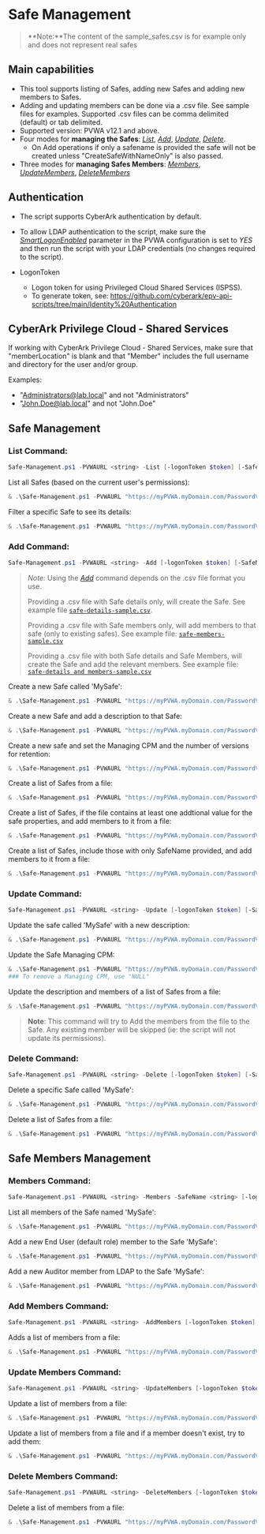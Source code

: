 # Safe Management
> **Note:**The content of the sample_safes.csv is for example only and does not represent real safes

## Main capabilities
- This tool supports listing of Safes, adding new Safes and adding new members to Safes.
- Adding and updating members can be done via a .csv file. See sample files for examples. Supported .csv files can be comma delimited (default) or tab delimited.
- Supported version: PVWA v12.1 and above.
- Four modes for **managing the Safes**: [*List*](#list-command), [*Add*](#add-command), [*Update*](#update-command), [*Delete*](#delete-command).
  - On Add operations if only a safename is provided the safe will not be created unless "CreateSafeWithNameOnly" is also passed.
- Three modes for **managing Safes Members**: [*Members*](#members-command), [*UpdateMembers*](#update-members-command), [*DeleteMembers*](#delete-members-command)

## Authentication
- The script supports CyberArk authentication by default.
- To allow LDAP authentication to the script, make sure the [*SmartLogonEnabled*](https://docs.cyberark.com/Product-Doc/Onlinehelp/PAS/latest/en/Content/PASIMP/General-PVWA-Configurations.htm) parameter in the PVWA configuration is set to *YES* and then run the script with your LDAP credentials (no changes required to the script).

- LogonToken
	- Logon token for using Privileged Cloud Shared Services (ISPSS).
	- To generate token, see: https://github.com/cyberark/epv-api-scripts/tree/main/Identity%20Authentication 


## CyberArk Privilege Cloud - Shared Services
If working with CyberArk Privilege Cloud - Shared Services, make sure that "memberLocation" is blank and that "Member" includes the full username and directory for the user and/or group.

Examples:
- "Administrators@lab.local" and not "Administrators"
- "John.Doe@lab.local" and not "John.Doe"
  

## Safe Management

### List Command:
```powershell
Safe-Management.ps1 -PVWAURL <string> -List [-logonToken $token] [-SafeName <string>] [<CommonParameters>]
```

List all Safes (based on the current user's permissions):
```powershell
& .\Safe-Management.ps1 -PVWAURL "https://myPVWA.myDomain.com/PasswordVault" -List 
```

Filter a specific Safe to see its details:
```powershell
& .\Safe-Management.ps1 -PVWAURL "https://myPVWA.myDomain.com/PasswordVault" -List -SafeName "MySafe"
```

### Add Command:
```powershell
Safe-Management.ps1 -PVWAURL <string> -Add [-logonToken $token] [-SafeName <string>] [-Description <string>] [-ManagingCPM <string>] [-NumVersionRetention <int>] [-FilePath <string>] [-CreateSafeWithNameOnly] [<CommonParameters>]
```

>*Note:* Using the [*Add*](#add-command) command depends on the .csv file format you use.
>
>Providing a .csv file with Safe details only, will create the Safe. See example file [`safe-details-sample.csv`](safe-details-sample.csv).
>
>Providing a .csv file with Safe members only, will add members to that safe (only to existing safes). See example file: [`safe-members-sample.csv`](safe-members-sample.csv)
>
>Providing a .csv file with both Safe details and Safe Members, will create the Safe and add the relevant members. See example file: [`safe-details and members-sample.csv`](safe-details_and_members-sample.csv)


Create a new Safe called 'MySafe':
```powershell
& .\Safe-Management.ps1 -PVWAURL "https://myPVWA.myDomain.com/PasswordVault" -Add -SafeName "MySafe"
```

Create a new Safe and add a description to that Safe:
```powershell
& .\Safe-Management.ps1 -PVWAURL "https://myPVWA.myDomain.com/PasswordVault" -Add -SafeName "MySafe" -Description "This is My Safe that I Created using REST API"
```

Create a new safe and set the Managing CPM and the number of versions for retention:
```powershell
& .\Safe-Management.ps1 -PVWAURL "https://myPVWA.myDomain.com/PasswordVault" -Add -SafeName "MyDMZSafe" -ManagingCPM PassManagerDMZ -NumVersionRetention 5
```

Create a list of Safes from a file:
```powershell
& .\Safe-Management.ps1 -PVWAURL "https://myPVWA.myDomain.com/PasswordVault" -Add -FilePath "C:\Temp\safes-sample.csv"
```

Create a list of Safes, if the file contains at least one addtional value for the safe properties, and add members to it from a file:
```powershell
& .\Safe-Management.ps1 -PVWAURL "https://myPVWA.myDomain.com/PasswordVault" -Add -FilePath "C:\Temp\safes-details_and_members-sample.csv"
```

Create a list of Safes, include those with only SafeName provided, and add members to it from a file:
```powershell
& .\Safe-Management.ps1 -PVWAURL "https://myPVWA.myDomain.com/PasswordVault" -Add -FilePath "C:\Temp\safes-details_and_members-sample.csv -CreateSafeWithNameOnly"
```


### Update Command:
```powershell
Safe-Management.ps1 -PVWAURL <string> -Update [-logonToken $token] [-SafeName <string>] [-Description <string>] [-ManagingCPM <string>] [-NumVersionRetention <int>] [-FilePath <string>] [<CommonParameters>]
```

Update the safe called 'MySafe' with a new description:
```powershell
& .\Safe-Management.ps1 -PVWAURL "https://myPVWA.myDomain.com/PasswordVault" -Update -SafeName "MySafe" -Description "This is My updated Safe description that I Created using REST API"
```

Update the Safe Managing CPM:
```powershell
& .\Safe-Management.ps1 -PVWAURL "https://myPVWA.myDomain.com/PasswordVault" -Update -SafeName "MyDMZSafe" -ManagingCPM PassManagerDMZ
### To remove a Managing CPM, use "NULL"
```

Update the description and members of a list of Safes from a file:
```powershell
& .\Safe-Management.ps1 -PVWAURL "https://myPVWA.myDomain.com/PasswordVault" -Update -FilePath "C:\Temp\safes-sample.csv"
```
> **Note**: This command will try to Add the members from the file to the Safe. Any existing member will be skipped (ie: the script will not update its permissions).


### Delete Command:
```powershell
Safe-Management.ps1 -PVWAURL <string> -Delete [-logonToken $token] [-SafeName <string>] [-FilePath <string>] [<CommonParameters>]
```

Delete a specific Safe called 'MySafe':
```powershell
& .\Safe-Management.ps1 -PVWAURL "https://myPVWA.myDomain.com/PasswordVault" -Delete -SafeName "MySafe"
```

Delete a list of Safes from a file:
```powershell
& .\Safe-Management.ps1 -PVWAURL "https://myPVWA.myDomain.com/PasswordVault" -Delete -FilePath "C:\Temp\safes-sample.csv"
```

## Safe Members Management

### Members Command:
```powershell
Safe-Management.ps1 -PVWAURL <string> -Members -SafeName <string> [-logonToken $token] [-UserName <string>] [-MemberRole <"Admin", "Auditor", "EndUser", "Owner", "Approver">] [-UserLocation <string>] [<CommonParameters>]
```

List all members of the Safe named 'MySafe':
```powershell
& .\Safe-Management.ps1 -PVWAURL "https://myPVWA.myDomain.com/PasswordVault" -Members -SafeName "MySafe"
```

Add a new End User (default role) member to the Safe 'MySafe':
```powershell
& .\Safe-Management.ps1 -PVWAURL "https://myPVWA.myDomain.com/PasswordVault" -Members -SafeName "MySafe" -UserName "MyUser" -MemberRole "EndUser"
```

Add a new Auditor member from LDAP to the Safe 'MySafe':
```powershell
& .\Safe-Management.ps1 -PVWAURL "https://myPVWA.myDomain.com/PasswordVault" -Members -SafeName "MySafe" -UserName "MyAuditUser" -MemberRole "Auditor" -UserLocation "MyLDAPDomain.com"
```

### Add Members Command:
```powershell
Safe-Management.ps1 -PVWAURL <string> -AddMembers [-logonToken $token] [-FilePath <string>] [<CommonParameters>]
```

Adds a list of members from a file:
```powershell
& .\Safe-Management.ps1 -PVWAURL "https://myPVWA.myDomain.com/PasswordVault" -AddMembers -FilePath "C:\Temp\safe-members-sample.csv"
```

### Update Members Command:
```powershell
Safe-Management.ps1 -PVWAURL <string> -UpdateMembers [-logonToken $token] [-FilePath <string>] [<CommonParameters>]
```

Update a list of members from a file:
```powershell
& .\Safe-Management.ps1 -PVWAURL "https://myPVWA.myDomain.com/PasswordVault" -UpdateMembers -FilePath "C:\Temp\safe-members-sample.csv"
```

Update a list of members from a file and if a member doesn't exist, try to add them:
```powershell
& .\Safe-Management.ps1 -PVWAURL "https://myPVWA.myDomain.com/PasswordVault" -UpdateMembers -FilePath "C:\Temp\safe-members-sample.csv" -AddonUpdate
```

### Delete Members Command:
```powershell
Safe-Management.ps1 -PVWAURL <string> -DeleteMembers [-logonToken $token] [-FilePath <string>] [<CommonParameters>]
```

Delete a list of members from a file:
```powershell
& .\Safe-Management.ps1 -PVWAURL "https://myPVWA.myDomain.com/PasswordVault" -DeleteMembers -FilePath "C:\Temp\safe-members-sample.csv"
```

